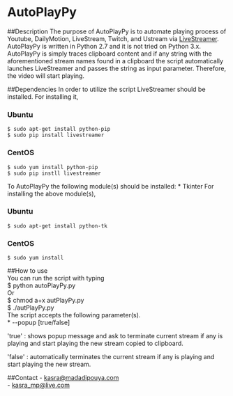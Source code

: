 # AutoPlayPy
##Description
The purpose of AutoPlayPy is to automate playing process of Youtube, DailyMotion, LiveStream, Twitch, and Ustream via [LiveStreamer](https://github.com/chrippa/livestreamer).
AutoPlayPy is written in Python 2.7 and it is not tried on Python 3.x. AutoPlayPy is simply traces clipboard content and if any string with the aforementioned stream names found in a clipboard the script automatically launches LiveStreamer and passes the string as input parameter. Therefore, the video will start playing.

##Dependencies
In order to utilize the script LiveStreamer should be installed. For installing it,
### Ubuntu
	$ sudo apt-get install python-pip
	$ sudo pip install livestreamer
### CentOS
	$ sudo yum install python-pip 
	$ sudo pip instll livestreamer
To AutoPlayPy the following module(s) should be installed:
	* Tkinter
For installing the above module(s),
### Ubuntu
	$ sudo apt-get install python-tk
### CentOS
	$ sudo yum install 
##How to use  
You can run the script with typing  
	$ python autoPlayPy.py  
	Or  
	$ chmod a+x autPlayPy.py  
	$ ./autPlayPy.py  
The script accepts the following parameter(s).  
	* --popup [true/false]  

'true' : shows popup message and ask to terminate current stream if any is playing and start playing the new stream copied to clipboard.  

'false' : automatically terminates the current stream if any is playing and start playing the new stream.  


##Contact
    - kasra@madadipouya.com  
    - kasra_mp@live.com  

	
	

